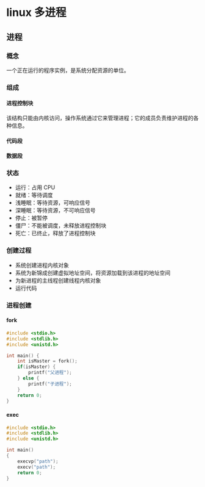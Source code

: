 # linux 多进程
## 进程
### 概念
一个正在运行的程序实例，是系统分配资源的单位。
### 组成
#### 进程控制块
该结构只能由内核访问，操作系统通过它来管理进程；它的成员负责维护进程的各种信息。
#### 代码段
#### 数据段
### 状态
- 运行：占用 CPU 
- 就绪：等待调度
- 浅睡眠：等待资源，可响应信号
- 深睡眠：等待资源，不可响应信号
- 停止：被暂停
- 僵尸：不能被调度，未释放进程控制块
- 死亡：已终止，释放了进程控制块
### 创建过程
- 系统创建进程内核对象
- 系统为新锦成创建虚拟地址空间，将资源加载到该进程的地址空间
- 为新进程的主线程创建线程内核对象
- 运行代码
### 进程创建
#### fork
~~~C
#include <stdio.h>
#include <stdlib.h>
#include <unistd.h>

int main() {
    int isMaster = fork();
    if(isMaster) {
        printf("父进程");
    } else {
        printf("子进程");
    }
    return 0;
}
~~~
#### exec 
~~~c
#include <stdio.h>
#include <stdlib.h>
#include <unistd.h>

int main() 
{
    execvp("path");
    execv("path");
    return 0;
}
~~~